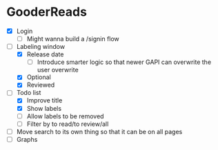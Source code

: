 # GooderReads
   - [x] Login 
       - [ ] Might wanna build a /signin flow
   - [ ] Labeling window
       - [x] Release date
            - [ ] Introduce smarter logic so that newer GAPI can overwrite the user overwrite
       - [x] Optional
       - [x] Reviewed
  - [ ] Todo list
       - [x] Improve title
       - [x] Show labels
       - [ ] Allow labels to be removed
       - [ ] Filter by to read/to review/all
   - [ ] Move search to its own thing so that it can be on all pages
   - [ ] Graphs
